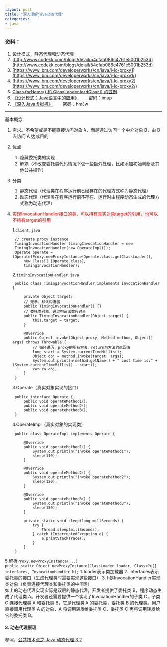 ```yaml
---
layout: post
title: "深入理解java动态代理"
categories:
- java
---
```

### <a>资料：</a> ###

1. [设计模式，静态代理和动态代理](http://www.fmeng.me/java/2016/06/12/java-pattern.html#22)
1. [http://www.codekk.com/blogs/detail/54cfab086c4761e5001b253d](http://www.codekk.com/blogs/detail/54cfab086c4761e5001b253d)
2. [https://www.ibm.com/developerworks/cn/java/j-lo-proxy1](https://www.ibm.com/developerworks/cn/java/j-lo-proxy1/)
3. [https://www.ibm.com/developerworks/cn/java/j-lo-proxy2](https://www.ibm.com/developerworks/cn/java/j-lo-proxy2/)
4. [Class.forName() 和 ClassLoader.loadClass() 的区别](http://stackoverflow.com/questions/8100376/class-forname-vs-classloader-loadclass-which-to-use-for-dynamic-loading)
4. [《设计模式：Java语言中的应用》](http://pan.baidu.com/s/1gfuOLYr) &emsp;&emsp;密码：imup
5. [《深入Java虚拟机》](http://pan.baidu.com/s/1gfG3275) &emsp;&emsp;密码：hm8w

------
基本概念

1. 需求。不希望或是不能直接访问对象 A，而是通过访问一个中介对象 B，由 B 去访问 A 达成目的
2. 优点
	1. 隐藏委托类的实现
	2. 解耦（不改变委托类代码情况下做一些额外处理，比如添加初始判断及其他公共操作）
3. 分类
	1. 静态代理（代理类在程序运行前已经存在的代理方式称为静态代理）
	2. 动态代理（代理类在程序运行前不存在、运行时由程序动态生成的代理方式称为动态代理）
3. <font color="red">实现InvocationHandler接口的类，可以持有真实对象target的引用，也可以不持有target的引用</font>

	1.`Client.java`

	 	// create proxy instance
	    TimingInvocationHandler timingInvocationHandler = new 
		TimingInvocationHandler(new OperateImpl());
		Operate operate = (Operate)Proxy.newProxyInstance(Operate.class.getClassLoader(), 
			new Class[] {Operate.class},
		    timingInvocationHandler);
	2.`timingInvocationHandler.java`

		public class TimingInvocationHandler implements InvocationHandler {
			
		    private Object target;
			// 无参、默认构造器
		    public TimingInvocationHandler() {}
			// 委托类对象，通过构造函数传过来
		    public TimingInvocationHandler(Object target) {
		        this.target = target;
		    }
		
		    @Override
		    public Object invoke(Object proxy, Method method, Object[] args) throws Throwable {
				// 循环遍历，proxy的所有方法，return为方法的返回值
		        long start = System.currentTimeMillis();
		        Object obj = method.invoke(target, args);
		        System.out.println(method.getName() + " cost time is:" + (System.currentTimeMillis() - start));
		        return obj;
		    }
		}
	3.Operate（真实对象实现的接口）

		public interface Operate {
		    public void operateMethod1();
		    public void operateMethod2();
		    public void operateMethod3();
		}

	4.OperateImpl（真实对象的实现类）

		public class OperateImpl implements Operate {
		
		    @Override
		    public void operateMethod1() {
		        System.out.println("Invoke operateMethod1");
		        sleep(110);
		    }
		
		    @Override
		    public void operateMethod2() {
		        System.out.println("Invoke operateMethod2");
		        sleep(120);
		    }
		
		    @Override
		    public void operateMethod3() {
		        System.out.println("Invoke operateMethod3");
		        sleep(130);
		    }
		
		    private static void sleep(long millSeconds) {
		        try {
		            Thread.sleep(millSeconds);
		        } catch (InterruptedException e) {
		            e.printStackTrace();
		        }
		    }
		}
5.解析`Proxy.newProxyInstance(...)`<br/>
`public static Object newProxyInstance(ClassLoader loader, Class<?>[] interfaces, InvocationHandler h);`
	1. loader表示类加载器
	2. interfaces表示委托类的接口（生成代理类时需要实现这些接口）
	3. h是InvocationHandler实现类对象（负责连接代理类和委托类的中间类）<br/>
如上的动态代理实现实际是双层的静态代理，开发者提供了委托类 B，程序动态生成了代理类 A。开发者还需要提供一个实现了InvocationHandler的子类 C，子类 C 连接代理类 A 和委托类 B，它是代理类 A 的委托类，委托类 B 的代理类。用户直接调用代理类 A 的对象，A 将调用转发给委托类 C，委托类 C 再将调用转发给它的委托类 B。

#### 3. 动态代理原理 ####
<a>参照，</a>[公共技术点之 Java 动态代理 3.2](http://www.codekk.com/blogs/detail/54cfab086c4761e5001b253d)


